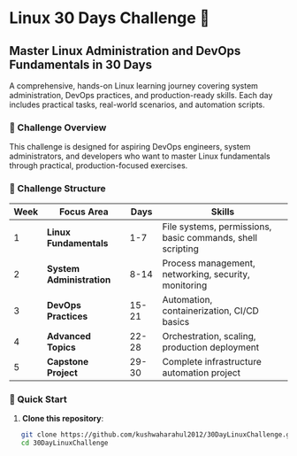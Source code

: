 # Linux 30 Days Challenge 🐧

## Master Linux Administration and DevOps Fundamentals in 30 Days

A comprehensive, hands-on Linux learning journey covering system administration, DevOps practices, and production-ready skills. Each day includes practical tasks, real-world scenarios, and automation scripts.

### 🎯 Challenge Overview

This challenge is designed for aspiring DevOps engineers, system administrators, and developers who want to master Linux fundamentals through practical, production-focused exercises.

### 📅 Challenge Structure

| Week | Focus Area | Days | Skills |
|------|------------|------|---------|
| 1 | **Linux Fundamentals** | 1-7 | File systems, permissions, basic commands, shell scripting |
| 2 | **System Administration** | 8-14 | Process management, networking, security, monitoring |
| 3 | **DevOps Practices** | 15-21 | Automation, containerization, CI/CD basics |
| 4 | **Advanced Topics** | 22-28 | Orchestration, scaling, production deployment |
| 5 | **Capstone Project** | 29-30 | Complete infrastructure automation project |

### 🚀 Quick Start

1. **Clone this repository**:
```bash
   git clone https://github.com/kushwaharahul2012/30DayLinuxChallenge.git
   cd 30DayLinuxChallenge
